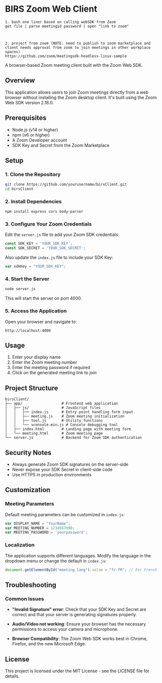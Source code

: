 # BIRS Zoom Web Client

```
1. bash one liner based on calling webSDK from Zoom
get file | parse meetingid password | open "link to zoom"



2. project from zoom (NOTE: need to publish to zoom marketplace and client needs approval from zoom to join meetings in other workplace spaces)
https://github.com/zoom/meetingsdk-headless-linux-sample
```

A browser-based Zoom meeting client built with the Zoom Web SDK.

## Overview

This application allows users to join Zoom meetings directly from a web browser without installing the Zoom desktop client. It's built using the Zoom Web SDK version 2.18.0.

## Prerequisites

- Node.js (v14 or higher)
- npm (v6 or higher)
- A Zoom Developer account
- SDK Key and Secret from the Zoom Marketplace

## Setup

### 1. Clone the Repository

```bash
git clone https://github.com/yourusername/birsClient.git
cd birsClient
```

### 2. Install Dependencies

```bash
npm install express cors body-parser
```

### 3. Configure Your Zoom Credentials

Edit the `server.js` file to add your Zoom SDK credentials:

```javascript
const SDK_KEY = 'YOUR_SDK_KEY';
const SDK_SECRET = 'YOUR_SDK_SECRET';
```

Also update the `index.js` file to include your SDK Key:

```javascript
var sdkKey = "YOUR_SDK_KEY";
```

### 4. Start the Server

```bash
node server.js
```

This will start the server on port 4000.

### 5. Access the Application

Open your browser and navigate to:

```
http://localhost:4000
```

## Usage

1. Enter your display name
2. Enter the Zoom meeting number
3. Enter the meeting password if required
4. Click on the generated meeting link to join

## Project Structure

```
birsClient/
├── app/                  # Frontend web application
│   ├── js/               # JavaScript files
│   │   ├── index.js      # Entry point handling form input
│   │   ├── meeting.js    # Zoom meeting initialization
│   │   ├── tool.js       # Utility functions
│   │   └── vconsole.min.js # Console debugging tool
│   ├── index.html        # Landing page with meeting form
│   └── meeting.html      # Zoom meeting page
└── server.js             # Backend for Zoom SDK authentication
```

## Security Notes

- Always generate Zoom SDK signatures on the server-side
- Never expose your SDK Secret in client-side code
- Use HTTPS in production environments

## Customization

### Meeting Parameters

Default meeting parameters can be customized in `index.js`:

```javascript
var DISPLAY_NAME = "YourName";
var MEETING_NUMBER = 1234567890; 
var MEETING_PASSWORD = 'yourpassword';
```

### Localization

The application supports different languages. Modify the language in the dropdown menu or change the default in `index.js`:

```javascript
document.getElementById("meeting_lang").value = "fr-FR"; // For French
```

## Troubleshooting

### Common Issues

- **"Invalid Signature" error**: Check that your SDK Key and Secret are correct and that your server is generating signatures properly.

- **Audio/Video not working**: Ensure your browser has the necessary permissions to access your camera and microphone.

- **Browser Compatibility**: The Zoom Web SDK works best in Chrome, Firefox, and the new Microsoft Edge.

## License

This project is licensed under the MIT License - see the LICENSE file for details.
